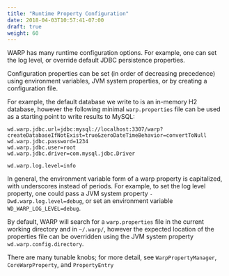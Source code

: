 ```yaml
---
title: "Runtime Property Configuration"
date: 2018-04-03T10:57:41-07:00
draft: true
weight: 60
---
```


WARP has many runtime configuration options. For example, one can set the log level, or override default JDBC persistence
properties.

Configuration properties can be set (in order of decreasing precedence) using environment variables, JVM system properties, or by creating a configuration file.

For example, the default database we write to is an in-memory H2 database, however the following minimal `warp.properties`
file can be used as a starting point to write results to MySQL:

```
wd.warp.jdbc.url=jdbc:mysql://localhost:3307/warp?createDatabaseIfNotExist=true&zeroDateTimeBehavior=convertToNull
wd.warp.jdbc.password=1234
wd.warp.jdbc.user=root
wd.warp.jdbc.driver=com.mysql.jdbc.Driver

wd.warp.log.level=info
```

In general, the environment variable form of a warp property is capitalized, with underscores instead of periods. For example, to 
set the log level property, one could pass a JVM system property `-Dwd.warp.log.level=debug`, or set an environment variable
`WD_WARP_LOG_LEVEL=debug`.

By default, WARP will search for a `warp.properties` file in the current working directory and in `~/.warp/`, however the
expected location of the properties file can be overridden using the JVM system property `wd.warp.config.directory`.

There are many tunable knobs; for more detail, see `WarpPropertyManager`, `CoreWarpProperty`, and `PropertyEntry`


